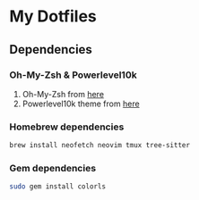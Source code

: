 # My Dotfiles

## Dependencies

### Oh-My-Zsh & Powerlevel10k

1. Oh-My-Zsh from [here](https://ohmyz.sh)
1. Powerlevel10k theme from [here](https://github.com/romkatv/powerlevel10k)

### Homebrew dependencies

```zsh
brew install neofetch neovim tmux tree-sitter
```

### Gem dependencies

```zsh
sudo gem install colorls
```
